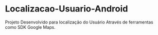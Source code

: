 # Localizacao-Usuario-Android
Projeto Desenvolvido para localização do Usuário Através de ferramentas como SDK Google Maps.
